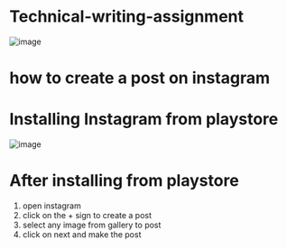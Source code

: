 # Technical-writing-assignment
![image](https://github.com/user-attachments/assets/b48a039b-b480-4ff8-bc23-c5bc58925d80)

# how to create a post on instagram 

# Installing Instagram from playstore

![image](https://github.com/user-attachments/assets/8e888b2a-1af9-48a8-9d71-1c8cd9e59292)

# After installing from playstore

1. open instagram
2. click on the + sign to create a post
3. select any image from gallery to post
4. click on next and make the post


